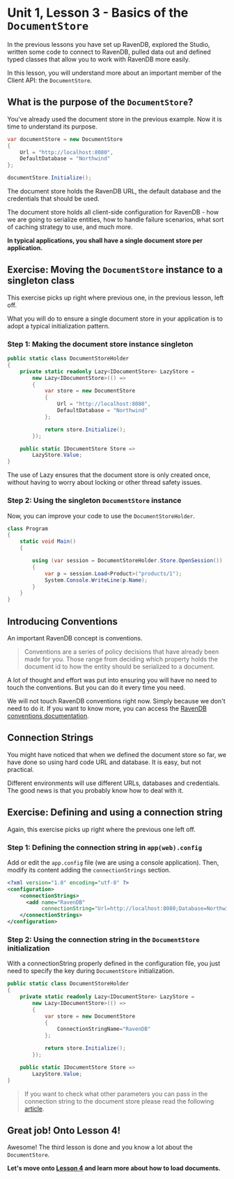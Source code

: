# Unit 1, Lesson 3 - Basics of the `DocumentStore`

In the previous lessons you have set up RavenDB, explored the Studio, written
some code to connect to RavenDB, pulled data out and defined typed classes
that allow you to work with RavenDB more easily.

In this lesson, you will understand more about an important member of the Client API:
the `DocumentStore`.

## What is the purpose of the `DocumentStore`?

You've already used the document store in the previous example. Now it is time
to understand its purpose.

````csharp
var documentStore = new DocumentStore
{
    Url = "http://localhost:8080",
    DefaultDatabase = "Northwind"
};

documentStore.Initialize();
````

The document store holds the RavenDB URL, the default database and the credentials
that should be used.

The document store holds all client-side configuration for RavenDB - how we are
going to serialize entities, how to handle failure scenarios, what sort of caching
strategy to use, and much more.

**In  typical applications, you shall have a single document store per application.**

## Exercise: Moving the `DocumentStore` instance to a singleton class

This exercise picks up right where previous one, in the previous lesson, left off.

What you will do to ensure a single document store in your application is to adopt
a typical initialization pattern.

### Step 1: Making the document store instance singleton

````csharp
public static class DocumentStoreHolder
{
    private static readonly Lazy<IDocumentStore> LazyStore =
        new Lazy<IDocumentStore>(() =>
        {
            var store = new DocumentStore
            {
                Url = "http://localhost:8080",
                DefaultDatabase = "Northwind"
            };

            return store.Initialize();
        });

    public static IDocumentStore Store =>
        LazyStore.Value;
}
````

The use of Lazy ensures that the document store is only created once, without
having to worry about locking or other thread safety issues.

### Step 2: Using the singleton `DocumentStore` instance

Now, you can improve your code to use the `DocumentStoreHolder`.

````csharp
class Program
{
    static void Main()
    {

        using (var session = DocumentStoreHolder.Store.OpenSession())
        {
            var p = session.Load<Product>("products/1");
            System.Console.WriteLine(p.Name);
        }
    }
}
````

## Introducing Conventions

An important RavenDB concept is conventions.

> Conventions are a series of policy decisions that have already been made for you.
Those range from deciding which property holds the document id to how the entity
should be serialized to a document.

A lot of thought and effort was put into ensuring you will have no need to touch
the conventions. But you can do it every time you need.

We will not touch RavenDB conventions right now. Simply because we don't need
to do it. If you want to know more, you can access the [RavenDB conventions
documentation](https://ravendb.net/docs/article-page/latest/csharp/client-api/configuration/conventions/what-are-conventions).

## Connection Strings

You might have noticed that when we defined the document store so far, we
have done so using hard code URL and database. It is easy, but not practical.

Different environments will use different URLs, databases and credentials. The
good news is that you probably know how to deal with it.

## Exercise: Defining and using a connection string

Again, this exercise picks up right where the previous one left off.

### Step 1: Defining the connection string in `app(web).config`

Add or edit the `app.config` file (we are using a console application). Then,
modify its content adding the `connectionStrings` section.

````xml
<?xml version="1.0" encoding="utf-8" ?>
<configuration>
    <connectionStrings>
      <add name="RavenDB"
           connectionString="Url=http://localhost:8080;Database=Northwind"/>
    </connectionStrings>
</configuration>
````

### Step 2: Using the connection string in the `DocumentStore` initialization

With a connectionString properly defined in the configuration file, you just need
to specify the key during `DocumentStore` initialization.

````csharp
public static class DocumentStoreHolder
{
    private static readonly Lazy<IDocumentStore> LazyStore =
        new Lazy<IDocumentStore>(() =>
        {
            var store = new DocumentStore
            {
                ConnectionStringName="RavenDB"
            };

            return store.Initialize();
        });

    public static IDocumentStore Store =>
        LazyStore.Value;
}
````
> If you want to check what other parameters you can pass in the connection string to the document store please read the following [article](http://ravendb.net/docs/article-page/latest/csharp/client-api/setting-up-connection-string).

## Great job! Onto Lesson 4!

Awesome! The third lesson is done and you know a lot about the `DocumentStore`.

**Let's move onto [Lesson 4](../lesson4/README.md) and learn more about how to load documents.**
